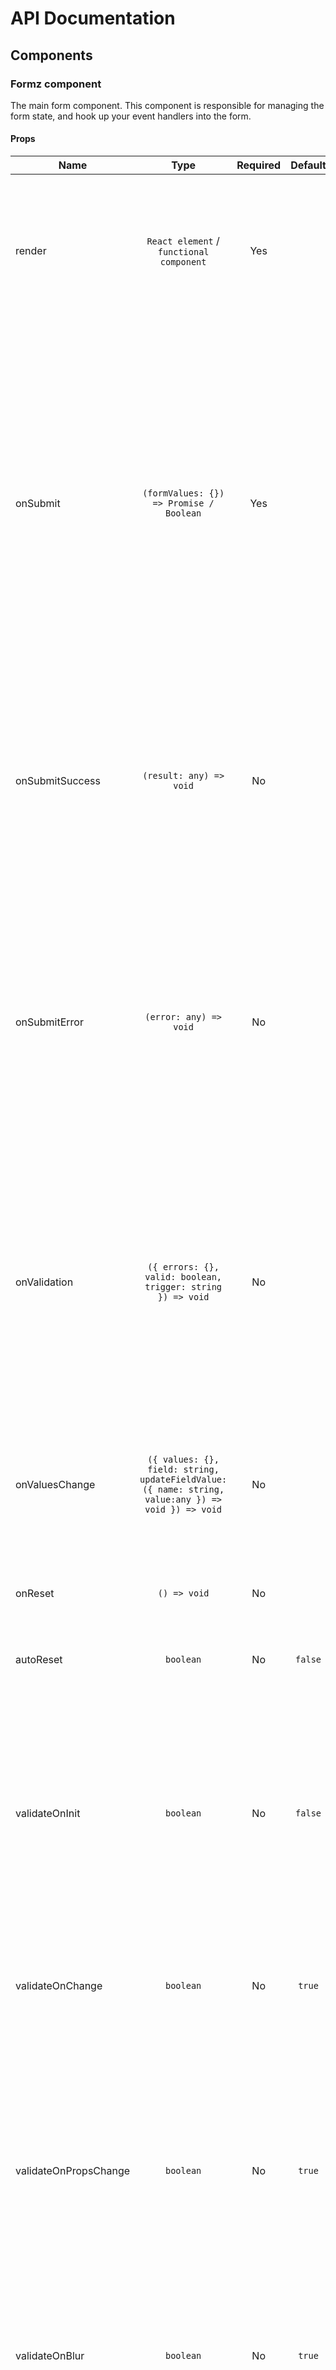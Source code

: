 # API Documentation

## Components

### Formz component

The main form component. This component is responsible for managing the form state, and hook up your event handlers into the form.

#### Props

| Name | Type | Required | Default | Description|
|------|:----:|:--------:|:-------:|------------|
|render|`React element` / `functional component`|Yes| |Formz utilizes the render prop pattern to inject all form related props and methods into your form component.Pass in a class component or functional component.
|onSubmit|`(formValues: {}) => Promise / Boolean`|Yes| |Form submission handler. The handler is called only if the form is valid, and will receive a single argument, that is a map object of `<field name, field value>`. If the handler does async work to process the form, it should return a `Promise` that is resolved if the process was successful, or rejected with the error if the processing failed. If the handler does sync work, it should return `true` if successful, or `false` if failed.
|onSubmitSuccess|`(result: any) => void`|No| |A callback to be called when the submission of the form is successful. If your `onSubmit` returned a `Promise`, it will be called with the resolved value. If your `onSubmit` returned `true`, it will be called with the submitted form values.
|onSubmitError|`(error: any) => void`|No| |A callback to be called when the submission of the form failed. If the form is invalid, it will be called when attempting to submit the form, and will get the form errors object as parameter. If your `onSubmit` returned a `Promise`, it will be called with the rejected value. If your `onSubmit` returned `false`, it will be called with `false`.
|onValidation|`({ errors: {}, valid: boolean, trigger: string }) => void`|No| |A callback to be called when the form has finished a validation phase. The callback will get a single object as a parameter, with `errors`, which is the form errors object, `valid` that states if the form is valid or not, and `trigger` which is the name of the field that triggered the validation.
|onValuesChange|`({ values: {}, field: string, updateFieldValue: ({ name: string, value:any }) => void }) => void`|No| |A callback to be called when a field value was changed. This allows you to update other fields based on the change using the `updateFieldValue` function that is provided to the callback.
|onReset|`() => void`|No| |A callback to be called when the form has been reset.
|autoReset|`boolean`|No|`false`|If set to `true`, the form would automatically reset upon a successful submit.
|validateOnInit|`boolean`|No|`false`|If set to `true`, the form would validate after each field initialization. Please note that this may cause an additional renders as it runs for every field that is registered in the form (for example, form with 7 fields will execute validation 7 times on initialization).
|validateOnChange|`boolean`|No|`true`|If set to `true`, the form would validate upon every change in a field. Please note that this may cause an additional render.
|validateOnPropsChange|`boolean`|No|`true`|If set to `true`, the form would validate upon every every prop change in that field. Only the extra props that are not part of the library props are taken into account, and the change detection algorithm is a shallow compare. Please note that this may cause an additional render.
|validateOnBlur|`boolean`|No|`true`|If set to `true`, the form would validate upon every blur of a field. Please note that this may cause an additional render.
|validateOnSubmit|`boolean`|No|`true`|If set to `true`, the form would validate before submitting. Please note that this may cause an additional render. It is a good practice to leave this option set to `true`, as it should prevent unneeded API requests to your form endpoint if client side validation fails.
|formNative|`boolean`|No|`true`|Set to `false` to disable native form element generation. By default, Formz wraps the rendered form component with `form` HTML element to enable native HTML form features.
|formNoValidate|`boolean`|No|`true`|Set to `false` to enable browser built-in HTML5 validations for the form. This may cause UX problems if you implement your own validations.
|formAction|`string`|No| |Set the action of the native form element.
|formMethod|`'get' / 'post' / 'GET' / 'POST'`|No| |Set the method of the native form element.
|formEnctype|`'application/x-www-form-urlencoded' / 'multipart/form-data' / 'text/plain'`|No| |Set the enctype of the native form element.
|formTarget|`'_self' / '_blank' / '_parent' / '_top' / string`|No| |Set the target of the native form element.
|formProps|`object`|No| |Spread all properties of this object onto the `form` element.
|onFieldAdded|`({ name: string }) => void`|No| |A callback to be called when a new field is registered in the form (Field component first rendered).
|onFieldUpdated|`({ name: string }) => void`|No| |A callback to be called when a field is updated in the form (Field component props where updated).
|onFieldRemoved|`({ name: string }) => void`|No| |A callback to be called when a field is removed from the form (Field component unmounted).

<div class="alert alert-info mt-3">
    <i class="fas fa-info-circle"></i> Any other props that are passed to the Formz component will be passed to the render props.
</div>

<div class="alert alert-info mt-3">
    <i class="fas fa-info-circle"></i> Setting <code>formAction</code> and <code>formNative</code> will force the form to use the native submission. The side effects of the native submit are that <code>onSubmit</code> function will not be executed and fields will NOT be validated on submission. 
</div>

### Field component

The `Field` component is injected as a prop into your form component via the render prop of the `Form` component. Each form gets a `Field` component that is bounded to that form.

<div class="alert alert-warning">
<i class="fas fa-exclamation-circle"></i> <strong>Important Note:</strong> The <code>Field</code> component is very sensitive to props changes. Because validators gets the form props, every change to the props will trigger the validators, and if props always change that may cause infinite loop.
For example, the following is a <strong>BIG NO NO</strong>!
</div>

{% raw %}
```jsx
<Field name="fieldName" validators={{ isOK: ({ value }) => !!value }} />
```
{% endraw %}

Regardless of the fact that this is a bad practice in React in general, that means that for every render, the `validators` prop is injected with a new object, that will trigger `componentDidUpdate` and will push a notification that props was changed for that field to the `Formz` instance, causing it to execute the validators and re-render the fields, and there for, that will cause an infinite loop.

#### Props

| Name | Type | Required | Default | Description|
|------|:----:|:--------:|:-------:|------------|
|render|`React element` / `functional component`|Yes| |The `Field` component utilizes the render prop pattern to inject all field / form related props and methods into your field component. Pass in a class component or functional component.
|name|`string`|Yes| |The name of the field. It will be used as the key for the field in the form values map object.
|defaultValue|`object`/`array`/`string`/`number`/`boolean`|No| |The initial value for the field. Can be an object, array, string, number or boolean.
|validators|`object<string, ({ value, allValues, props }) => boolean / Promise>`|No| |A map of validation functions. Each key of the object will be used as the error key on the `errors` object of the field. A sync validation function should return `true` if the validation passed, `false` otherwise. An async validation function should return a `Promise` that will resolve with `true` if validation passed or `false` if validation failed.
|parsers|`array<({ value, allValues, props }) => any>`|No| |Parse function is used to convert the "view" (formatted) value into a value that should be stored in the form. This is useful for example for converting `DD/MM/YYYY` formatted dates to unix timestamps. Each function will get an object of `{ value, allValues, props }`, and should return the parsed value. If an array of parsing functions is provided, each function will be executed in order, and passed the returned value from the previous function.
|formatters|`array<({ value, allValues, props }) => any>`|No| |The opposite of `parsers`. Formatter function is used to convert the actual stored value in the form into a value should be displayed for the user. This is useful for example for converting unix timestamps to `DD/MM/YYYY` formatted date. Each function will get an object of `{ value, allValues, props }`, and should return the formatted value. If an array of formatting functions is provided, each function will be executed in order, and passed the returned value from the previous function.
|validateOnChange|`boolean`|No||If set to `true`, the form would validate upon every change in that field. Please note that this may cause an additional render, and validation runs on all fields. This can be used to force validation / prevent validation if the form prop `validateOnChange` is the opposite. For example, if the form prop `validateOnChange` is `false`, only a field with the prop `validateOnChange` sets to `true` will trigger the validation.
|validateOnPropsChange|`boolean`|No||If set to `true`, the form would validate upon every prop change in that field. Only the extra props that are not part of the library props are taken into account, and the change detection algorithm is a shallow compare. Please note that this may cause an additional render, and validation runs on all fields. This can be used to force validation / prevent validation if the form prop `validateOnPropsChange` is the opposite. For example, if the form prop `validateOnPropsChange` is `false`, only a field with the prop `validateOnPropsChange` sets to `true` will trigger the validation.
|validateOnBlur|`boolean`|No||If set to `true`, the form would validate upon every blur of that field. Please note that this may cause an additional render, and validation runs on all fields. This can be used to force validation / prevent validation if the form prop `validateOnBlur` is the opposite. For example, if the form prop `validateOnBlur` is `false`, only a field with the prop `validateOnBlur` sets to `true` will trigger the validation.
|validateOnInit|`boolean`|No||If set to `true`, the form would validate after field initialization. Please note that this may cause an additional render, runs for every field that is registered in the form (for example, form with 7 fields will execute validation 7 times on initialization), and validation runs on all fields. This can be used to force validation / prevent validation if the form prop `validateOnInit` is the opposite. For example, if the form prop `validateOnInit` is `false`, only a field with the prop `validateOnInit` sets to `true` will trigger the validation.
|reValidateOnFormChanges|`boolean`/`string`/`array<string>`|No||If set to `true`, this field validation will be executed for every change in any field. If set to a `string`, this field validation will be executed only if a field with the name of this prop is changed. If set to `array<string>`, you can set more than 1 field that will trigger the validation.
|reInitialize|`boolean`|No|`false`|If set to `true`, a change in the `defaultValue` prop will change the `value` of the field to the new default value.
|keepDirty|`boolean`|No|`false`|If set to `true`, a change in the `defaultValue` prop will change the `value` of the field to the new default value, **ONLY IF** the field is not `dirty`.
|synthetic|`boolean / string`|No| |Set to `true` to handle synthetic events `value` field automatically in `onChange`, or set to custom string value to extract that field from the synthetic event `target` object.
|onValueChange|`({ value: any, allValues: {}, submit: () => void, reset: () => void, updateFieldValue: ({ name: string, value:any }) => void }) => void`|No| |A callback to be called when a the field value was changed. This allows you to update other fields based on the change using the `updateFieldValue` function that is provided to the callback, submit the form using `submit` or reset it using `reset`.

<div class="alert alert-info mt-3">
    <i class="fas fa-info-circle"></i> Any other props that are passed to the Field component will be passed to the render props.
</div>

## Render props

Formz uses the **render prop** pattern of React to pass down relevant props into the rendered components.

### Formz render props

The `Formz` component `render` prop will render the entire form. It will inject the following props into the rendered component:

| Name | Type | Description|
|------|:----:|------------|
|Field|`React element`|A React component `Field` that is used to define fields for the form and is tightly coupled to the providing `Formz` instance.
|reset|`function`|A function that will reset the form when called.
|submit|`function`|A function that will trigger the form submission when called.
|errors|`object<string, object<string, boolean/string>>`|A map object of the current form field errors. Each object key is a name of a field, and each value is a map from the error name to `true` or the error string if the error is relevant to the field.
|valid|`boolean`|Is the form valid (no errors are present for all fields).
|invalid|`boolean`|The opposite of `valid`. Is `true` if there is at least one field with one error.
|pristine|`boolean`|Is the form pristine (no values were changed). Is `true` if all fields in the form are in `pristine` state.
|dirty|`boolean`|The opposite of `pristine`. Is `true` if there is at least one field that is in `dirty` state.
|touched|`boolean`|Was the form touched by the user. Is `true` if at least one field was touched by the user.
|untouched|`boolean`|The opposite of `touched`. Is `true` if none of the fields were touched by the user.
|pending|`boolean`|Does the form has pending validation (async). Is `true` if at least one of the fields has an async validation that is still processing.
|submitting|`boolean`|Is `true` when the form is submitting.
|submitted|`boolean`|Is `true` when the form was already submitted, and the submission completed (successfully or not).
|submitSuccess|`boolean`|If `true` when the form was successfully submitted.
|values|`object<string, any>`|A map of the form values|

<div class="alert alert-info mt-3">
    <i class="fas fa-info-circle"></i> Props passed to the Formz component that are not a part of the Formz component props will be passed as well, as long as they don't conflict with the names of the render props.
</div>

### Field render props

The `Field` component `render` prop will render a single field. It will inject the following props into the rendered component:

| Name | Type | Description|
|------|:----:|------------|
|value|`any`|The formatted value of the field for display to the user.
|rawValue|`any`|The actual value of the field.
|errors|`object<string, boolean/string>`|A map object with all the active errors of the field.
|valid|`boolean`|Is `true` if the field is valid (no errors).
|invalid|`boolean`|The opposite of `valid`. Is `true` if the field has at least one active error.
|touched|`boolean`|Is `true` if the field was touched by the user.
|untouched|`boolean`|The opposite of `touched`. Is `true` if the field was never touched by the user.
|pristine|`boolean`|Is `true` if the field was never changed.
|dirty|`boolean`|The opposite of `pristine`. Is `true` if the field was changed.
|active|`boolean`|Is `true` if the field is the currently active field in the form (in focused).
|pending|`boolean`|Is `true` if the field has at least one async validation pending.
|submitting|`boolean`|Is `true` when the form is submitting.
|submitted|`boolean`|Is `true` when the form was already submitted, and the submission completed (successfully or not).
|submitSuccess|`boolean`|If `true` when the form was successfully submitted.
|formValues|`object<string, any>`|A map object from field names to raw values.
|onChange|`(newValue) => void`|Call this function to change the value of the field. The function should be called with a single argument - the new field raw value.
|onBlur|`() => void`|Call this function when the field is blurred. 
|onFocus|`() => void`|Call this function when the field is focused. 
|reset|`() => void`|Call this function the reset the field. 
|updateFieldValue|`({ name, value }) => void`|Call this function to update a field value. The function argument is an object of `{ name, value }` where `name` is the name of the field to update, and `value` is the new value. Calling `onChange` actually calls this function with the current field `name`.
|resetForm|`function`|A function that will reset the form when called.
|submit|`function`|A function that will trigger the form submission when called.
|formErrors|`object<string, object<string, boolean/string>>`|A map object with all the active errors of the form.
|formValid|`boolean`|Is `true` if the form is valid (no errors).
|formInvalid|`boolean`|The opposite of `formValid`. Is `true` if the form has at least one active error.
|formTouched|`boolean`|Is `true` if the form was touched by the user.
|formUntouched|`boolean`|The opposite of `formTouched`. Is `true` if the form was never touched by the user.
|formPristine|`boolean`|Is `true` if the form was never changed.
|formDirty|`boolean`|The opposite of `formPristine`. Is `true` if the form was changed.
|formPending|`boolean`|Is `true` if the form has at least one async validation pending.

<div class="alert alert-info mt-3">
    <i class="fas fa-info-circle"></i> Props passed to the Field component that are not a part of the Field component props will be passed as well, as long as they don't conflict with the names of the render props.
</div>
